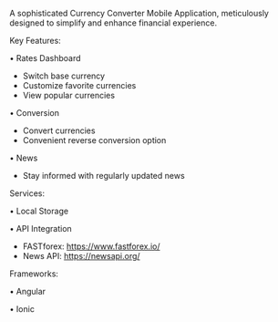A sophisticated Currency Converter Mobile Application, meticulously designed to simplify and enhance financial experience.


Key Features:

• Rates Dashboard
  - Switch base currency
  - Customize favorite currencies
  - View popular currencies

• Conversion
  - Convert currencies
  - Convenient reverse conversion option

• News
  - Stay informed with regularly updated news	


Services: 

• Local Storage 

• API Integration
  - FASTforex: https://www.fastforex.io/
  - News API: https://newsapi.org/


Frameworks:

• Angular

• Ionic

